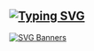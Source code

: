 ## [![Typing SVG](https://readme-typing-svg.demolab.com/?lines=First+line+of+text;Second+line+of+text)](https://git.io/typing-svg)
[![SVG Banners](https://svg-banners.vercel.app/api?type=luminance&text1=DavidMBK%20✦&width=800&height=400)](https://github.com/Akshay090/svg-banners)
